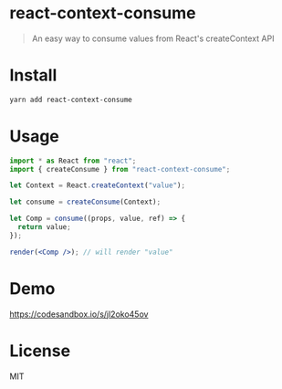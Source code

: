 # react-context-consume

> An easy way to consume values from React's createContext API

# Install

```bash
yarn add react-context-consume
```

# Usage

```jsx
import * as React from "react";
import { createConsume } from "react-context-consume";

let Context = React.createContext("value");

let consume = createConsume(Context);

let Comp = consume((props, value, ref) => {
  return value;
});

render(<Comp />); // will render "value"
```

# Demo

https://codesandbox.io/s/jl2oko45ov

# License

MIT
